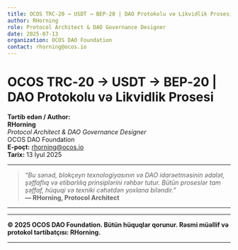```yaml
---
title: OCOS TRC‑20 → USDT → BEP‑20 | DAO Protokolu və Likvidlik Prosesi
author: RHorning
role: Protocol Architect & DAO Governance Designer
date: 2025-07-13
organization: OCOS DAO Foundation
contact: rhorning@ocos.io
---
```


# OCOS TRC‑20 → USDT → BEP‑20 | DAO Protokolu və Likvidlik Prosesi

**Tərtib edən / Author:**  
**RHorning**  
*Protocol Architect & DAO Governance Designer*  
OCOS DAO Foundation  
**E-poçt:** rhorning@ocos.io  
**Tarix:** 13 İyul 2025

---

> *“Bu sənəd, blokçeyn texnologiyasının və DAO idarəetməsinin ədalət, şəffaflıq və etibarlılıq prinsiplərini rəhbər tutur. Bütün proseslər tam şəffaf, hüquqi və texniki cəhətdən yoxlana biləndir.”*  
> **— RHorning, Protocol Architect**

---


---

**© 2025 OCOS DAO Foundation. Bütün hüquqlar qorunur. Rəsmi müəllif və protokol tərtibatçısı: RHorning.**

---
